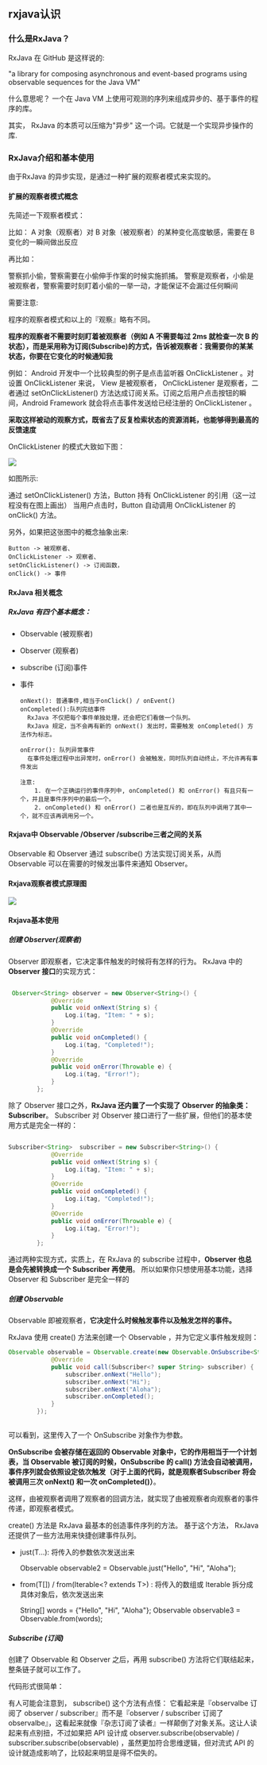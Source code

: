 ## rxjava认识

### 什么是RxJava？

RxJava 在 GitHub 是这样说的:

 "a library for composing asynchronous and event-based programs using observable sequences for the Java VM"

什么意思呢？ 一个在 Java VM 上使用可观测的序列来组成异步的、基于事件的程序的库。

其实， RxJava 的本质可以压缩为"异步" 这一个词。它就是一个实现异步操作的库.

### RxJava介绍和基本使用

由于RxJava 的异步实现，是通过一种扩展的观察者模式来实现的。

#### 扩展的观察者模式概念

先简述一下观察者模式：

比如：
A 对象（观察者）对 B 对象（被观察者）的某种变化高度敏感，需要在 B 变化的一瞬间做出反应

再比如：

警察抓小偷，警察需要在小偷伸手作案的时候实施抓捕。
警察是观察者，小偷是被观察者，警察需要时刻盯着小偷的一举一动，才能保证不会漏过任何瞬间

需要注意:

程序的观察者模式和以上的『观察』略有不同。

**程序的观察者不需要时刻盯着被观察者（例如 A 不需要每过 2ms 就检查一次 B 的状态），而是采用称为订阅(Subscribe)的方式，告诉被观察者：我需要你的某某状态，你要在它变化的时候通知我**

例如：
 Android 开发中一个比较典型的例子是点击监听器 OnClickListener 。对设置 OnClickListener 来说， View 是被观察者， OnClickListener 是观察者，二者通过 setOnClickListener() 方法达成订阅关系。订阅之后用户点击按钮的瞬间，Android Framework 就会将点击事件发送给已经注册的 OnClickListener 。
 
**采取这样被动的观察方式，既省去了反复检索状态的资源消耗，也能够得到最高的反馈速度**
 
 

OnClickListener 的模式大致如下图：

![](/assets/rxjava-01.png)

如图所示:

通过 setOnClickListener() 方法，Button 持有 OnClickListener 的引用（这一过程没有在图上画出）
当用户点击时，Button 自动调用 OnClickListener 的 onClick() 方法。

另外，如果把这张图中的概念抽象出来:

    Button -> 被观察者、
    OnClickListener -> 观察者、
    setOnClickListener() -> 订阅函数，
    onClick() -> 事件


#### RxJava 相关概念


##### RxJava 有四个基本概念：

- Observable (被观察者)
- Observer (观察者)
- subscribe (订阅)事件
- 事件

      onNext(): 普通事件,相当于onClick() / onEvent()
      onCompleted():队列完结事件
        RxJava 不仅把每个事件单独处理，还会把它们看做一个队列。
        RxJava 规定，当不会再有新的 onNext() 发出时，需要触发 onCompleted() 方法作为标志。
       
      onError(): 队列异常事件
        在事件处理过程中出异常时，onError() 会被触发，同时队列自动终止，不允许再有事件发出

      注意:
          1. 在一个正确运行的事件序列中, onCompleted() 和 onError() 有且只有一个，并且是事件序列中的最后一个。
          2. onCompleted() 和 onError() 二者也是互斥的，即在队列中调用了其中一个，就不应该再调用另一个。
     
     

#### Rxjava中 Observable /Observer /subscribe三者之间的关系

Observable 和 Observer 通过 subscribe() 方法实现订阅关系，从而 Observable 可以在需要的时候发出事件来通知 Observer。


#### Rxjava观察者模式原理图

![](/assets/Rxjava观察者模式原理图.png)



#### Rxjava基本使用


##### 创建 Observer(观察者)

Observer 即观察者，它决定事件触发的时候将有怎样的行为。 
RxJava 中的 **Observer 接口**的实现方式：
 
```java

 Observer<String> observer = new Observer<String>() {
            @Override
            public void onNext(String s) {
                Log.i(tag, "Item: " + s);
            }
            @Override
            public void onCompleted() {
                Log.i(tag, "Completed!");
            }
            @Override
            public void onError(Throwable e) {
                Log.i(tag, "Error!");
            }
        };
```


除了 Observer 接口之外，**RxJava 还内置了一个实现了 Observer 的抽象类：Subscriber**。 
Subscriber 对 Observer 接口进行了一些扩展，但他们的基本使用方式是完全一样的：



```java

Subscriber<String>  subscriber = new Subscriber<String>() {
            @Override
            public void onNext(String s) {
                Log.i(tag, "Item: " + s);
            }
            @Override
            public void onCompleted() {
                Log.i(tag, "Completed!");
            }
            @Override
            public void onError(Throwable e) {
                Log.i(tag, "Error!");
            }
        };

```


 
通过两种实现方式，实质上，在 RxJava 的 subscribe 过程中，**Observer 也总是会先被转换成一个 Subscriber 再使用**。
所以如果你只想使用基本功能，选择 Observer 和 Subscriber 是完全一样的

##### 创建 Observable

Observable 即被观察者，**它决定什么时候触发事件以及触发怎样的事件。**


RxJava 使用 create() 方法来创建一个 Observable ，并为它定义事件触发规则：



```java
Observable observable = Observable.create(new Observable.OnSubscribe<String>() {
            @Override
            public void call(Subscriber<? super String> subscriber) {
                subscriber.onNext("Hello");
                subscriber.onNext("Hi");
                subscriber.onNext("Aloha");
                subscriber.onCompleted();
            }
        });
        

```


 
可以看到，这里传入了一个 OnSubscribe 对象作为参数。

**OnSubscribe 会被存储在返回的 Observable 对象中，它的作用相当于一个计划表，当 Observable 被订阅的时候，OnSubscribe 的 call() 方法会自动被调用，事件序列就会依照设定依次触发（对于上面的代码，就是观察者Subscriber 将会被调用三次 onNext() 和一次 onCompleted()）**。

这样，由被观察者调用了观察者的回调方法，就实现了由被观察者向观察者的事件传递，即观察者模式。


create() 方法是 RxJava 最基本的创造事件序列的方法。
基于这个方法， RxJava 还提供了一些方法用来快捷创建事件队列。


* just(T...): 将传入的参数依次发送出来
    
    Observable observable2 = Observable.just("Hello", "Hi", "Aloha");


* from(T[]) / from(Iterable<? extends T>) : 将传入的数组或 Iterable 拆分成具体对象后，依次发送出来
        
    String[] words = {"Hello", "Hi", "Aloha"};
        Observable observable3 = Observable.from(words);




##### Subscribe (订阅)
创建了 Observable 和 Observer 之后，再用 subscribe() 方法将它们联结起来，整条链子就可以工作了。

代码形式很简单：
 
有人可能会注意到， subscribe() 这个方法有点怪：
它看起来是『observalbe 订阅了 observer / subscriber』而不是『observer / subscriber 订阅了 observalbe』，这看起来就像『杂志订阅了读者』一样颠倒了对象关系。这让人读起来有点别扭，不过如果把 API 设计成 observer.subscribe(observable) / subscriber.subscribe(observable) ，虽然更加符合思维逻辑，但对流式 API 的设计就造成影响了，比较起来明显是得不偿失的。







